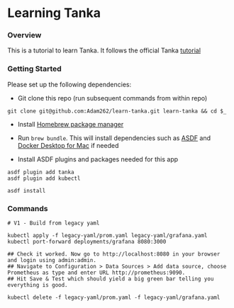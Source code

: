 # Learning Tanka

### Overview
This is a tutorial to learn Tanka. It follows the official Tanka [tutorial](https://tanka.dev/)

### Getting Started
Please set up the following dependencies:

* Git clone this repo (run subsequent commands from within repo)

```
git clone git@github.com:Adam262/learn-tanka.git learn-tanka && cd $_

```

* Install [Homebrew package manager](https://docs.brew.sh/Installation)

* Run `brew bundle`. This will install dependencies such as [ASDF](https://github.com/asdf-vm/asdf) and [Docker Desktop for Mac](https://hub.docker.com/editions/community/docker-ce-desktop-mac/) if needed

* Install ASDF plugins and packages needed for this app
```
asdf plugin add tanka
asdf plugin add kubectl

asdf install
``` 

### Commands

```
# V1 - Build from legacy yaml

kubectl apply -f legacy-yaml/prom.yaml legacy-yaml/grafana.yaml
kubectl port-forward deployments/grafana 8080:3000

## Check it worked. Now go to http://localhost:8080 in your browser and login using admin:admin. 
## Navigate to Configuration > Data Sources > Add data source, choose Prometheus as type and enter URL http://prometheus:9090. 
## Hit Save & Test which should yield a big green bar telling you everything is good.

kubectl delete -f legacy-yaml/prom.yaml -f legacy-yaml/grafana.yaml

```
